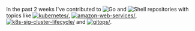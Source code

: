 In the past 2 weeks I've contributed to ![Go](https://img.shields.io/static/v1?label=&message=Go&color=%2300ADD8) and ![Shell](https://img.shields.io/static/v1?label=&message=Shell&color=%2389e051) repositories with topics like <a href="https://github.com/topics/kubernetes"><img src="https://img.shields.io/static/v1?label=&message=kubernetes&color=blue" alt=kubernetes/></a>, <a href="https://github.com/topics/amazon-web-services"><img src="https://img.shields.io/static/v1?label=&message=amazon-web-services&color=blue" alt=amazon-web-services/></a>, <a href="https://github.com/topics/k8s-sig-cluster-lifecycle"><img src="https://img.shields.io/static/v1?label=&message=k8s-sig-cluster-lifecycle&color=blue" alt=k8s-sig-cluster-lifecycle/></a> and <a href="https://github.com/topics/gitops"><img src="https://img.shields.io/static/v1?label=&message=gitops&color=blue" alt=gitops/></a>.
